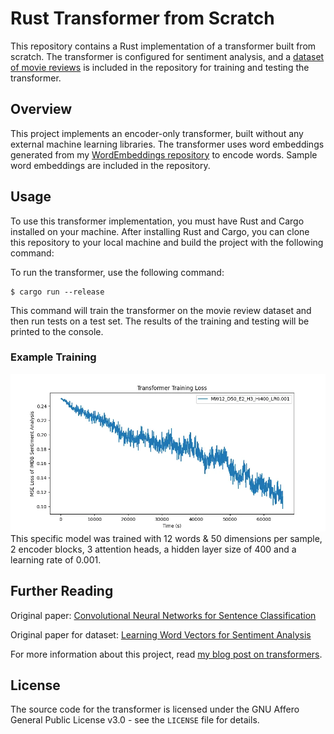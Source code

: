 # Rust Transformer from Scratch

This repository contains a Rust implementation of a transformer built from scratch. The transformer is configured for sentiment analysis, and a [dataset of movie reviews](https://ai.stanford.edu/~amaas/data/sentiment/) is included in the repository for training and testing the transformer.

## Overview

This project implements an encoder-only transformer, built without any external machine learning libraries. The transformer uses word embeddings generated from my [WordEmbeddings repository](https://github.com/goldstraw/WordEmbeddings) to encode words. Sample word embeddings are included in the repository.

## Usage

To use this transformer implementation, you must have Rust and Cargo installed on your machine. After installing Rust and Cargo, you can clone this repository to your local machine and build the project with the following command:

To run the transformer, use the following command:

```
$ cargo run --release
```

This command will train the transformer on the movie review dataset and then run tests on a test set. The results of the training and testing will be printed to the console.

### Example Training
![Cost over time of the transformer](learning-graph.webp)
This specific model was trained with 12 words & 50 dimensions per sample, 2 encoder blocks, 3 attention heads, a hidden layer size of 400 and a learning rate of 0.001.

## Further Reading

Original paper: [Convolutional Neural Networks for Sentence Classification](https://arxiv.org/abs/1408.5882)

Original paper for dataset: [Learning Word Vectors for Sentiment Analysis](http://www.aclweb.org/anthology/P11-1015)

For more information about this project, read [my blog post on transformers](https://charliegoldstraw.com/articles/transformers/).

## License

The source code for the transformer is licensed under the GNU Affero General Public License v3.0 - see the `LICENSE` file for details.
